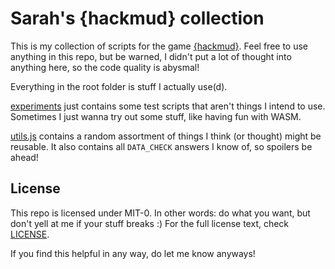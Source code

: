 # Sarah's {hackmud} collection

This is my collection of scripts for the game [{hackmud}](https://hackmud.com).
Feel free to use anything in this repo, but be warned, I didn't put a lot of
thought into anything here, so the code quality is abysmal!

Everything in the root folder is stuff I actually use(d).

[experiments](/experiments/) just contains some test scripts that aren't things I intend to
use. Sometimes I just wanna try out some stuff, like having fun with WASM.

[utils.js](/utils.js) contains a random assortment of things I think (or thought) might be
reusable. It also contains all `DATA_CHECK` answers I know of, so spoilers be
ahead!

## License

This repo is licensed under MIT-0. In other words: do what you want, but don't
yell at me if your stuff breaks :) For the full license text, check
[LICENSE](/LICENSE).

If you find this helpful in any way, do let me know anyways!
